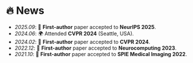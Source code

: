 # 🔥 News

- *2025.09*: 🎉 **First-author** paper accepted to **NeurIPS 2025**.  
- *2024.06*: 🌍 Attended **CVPR 2024** (Seattle, USA).  
- *2024.02*: 🎉 **First-author** paper accepted to **CVPR 2024**.  
- *2022.12*: 🎉 **First-author** paper accepted to **Neurocomputing 2023**.  
- *2021.10*: 🎉 **First-author** paper accepted to **SPIE Medical Imaging 2022**.  
